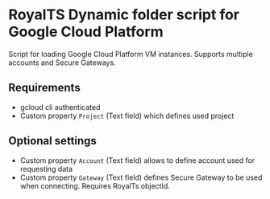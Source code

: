 # RoyalTS Dynamic folder script for Google Cloud Platform

Script for loading Google Cloud Platform VM instances. Supports multiple accounts and Secure Gateways.

## Requirements
* gcloud cli authenticated
* Custom property ```Project``` (Text field) which defines used project

## Optional settings
* Custom property ```Account``` (Text field) allows to define account used for requesting data
* Custom property ```Gateway``` (Text field) defines Secure Gateway to be used when connecting. Requires RoyalTs objectId.